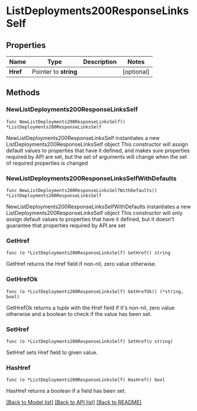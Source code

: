 # ListDeployments200ResponseLinksSelf

## Properties

Name | Type | Description | Notes
------------ | ------------- | ------------- | -------------
**Href** | Pointer to **string** |  | [optional] 

## Methods

### NewListDeployments200ResponseLinksSelf

`func NewListDeployments200ResponseLinksSelf() *ListDeployments200ResponseLinksSelf`

NewListDeployments200ResponseLinksSelf instantiates a new ListDeployments200ResponseLinksSelf object
This constructor will assign default values to properties that have it defined,
and makes sure properties required by API are set, but the set of arguments
will change when the set of required properties is changed

### NewListDeployments200ResponseLinksSelfWithDefaults

`func NewListDeployments200ResponseLinksSelfWithDefaults() *ListDeployments200ResponseLinksSelf`

NewListDeployments200ResponseLinksSelfWithDefaults instantiates a new ListDeployments200ResponseLinksSelf object
This constructor will only assign default values to properties that have it defined,
but it doesn't guarantee that properties required by API are set

### GetHref

`func (o *ListDeployments200ResponseLinksSelf) GetHref() string`

GetHref returns the Href field if non-nil, zero value otherwise.

### GetHrefOk

`func (o *ListDeployments200ResponseLinksSelf) GetHrefOk() (*string, bool)`

GetHrefOk returns a tuple with the Href field if it's non-nil, zero value otherwise
and a boolean to check if the value has been set.

### SetHref

`func (o *ListDeployments200ResponseLinksSelf) SetHref(v string)`

SetHref sets Href field to given value.

### HasHref

`func (o *ListDeployments200ResponseLinksSelf) HasHref() bool`

HasHref returns a boolean if a field has been set.


[[Back to Model list]](../README.md#documentation-for-models) [[Back to API list]](../README.md#documentation-for-api-endpoints) [[Back to README]](../README.md)



